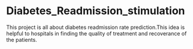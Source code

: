 # Diabetes_Readmission_stimulation
This project is all about diabetes readmission rate prediction.This idea is helpful to hospitals in finding the quality of treatment and recoverance of the patients.
